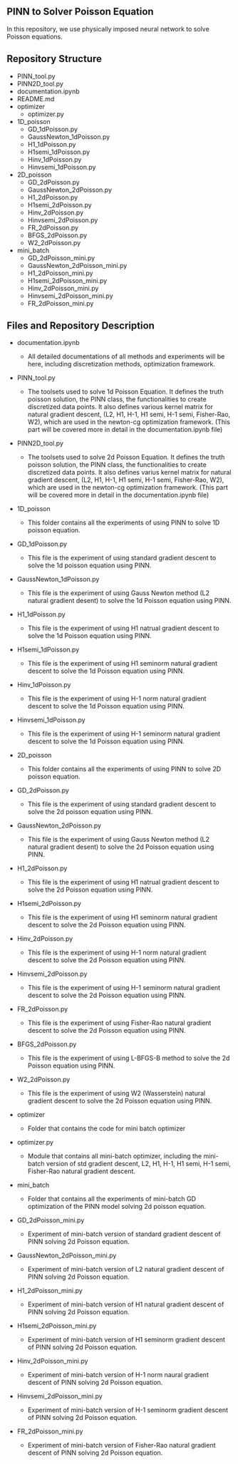 ## PINN to Solver Poisson Equation

In this repository, we use physically imposed neural network to solve Poisson equations.

## Repository Structure 

- PINN_tool.py
- PINN2D_tool.py
- documentation.ipynb
- README.md
- optimizer
    - optimizer.py
- 1D_poisson
    - GD_1dPoisson.py
    - GaussNewton_1dPoisson.py
    - H1_1dPoisson.py
    - H1semi_1dPoisson.py
    - Hinv_1dPoisson.py
    - Hinvsemi_1dPoisson.py
- 2D_poisson
    - GD_2dPoisson.py
    - GaussNewton_2dPoisson.py
    - H1_2dPoisson.py
    - H1semi_2dPoisson.py
    - Hinv_2dPoisson.py
    - Hinvsemi_2dPoisson.py
    - FR_2dPoisson.py
    - BFGS_2dPoisson.py
    - W2_2dPoisson.py
- mini_batch
    - GD_2dPoisson_mini.py
    - GaussNewton_2dPoisson_mini.py
    - H1_2dPoisson_mini.py
    - H1semi_2dPoisson_mini.py
    - Hinv_2dPoisson_mini.py
    - Hinvsemi_2dPoisson_mini.py
    - FR_2dPoisson_mini.py

## Files and Repository Description
- documentation.ipynb
    - All detailed documentations of all methods and experiments will be here, including discretization methods, optimization framework. 
- PINN_tool.py
    - The toolsets used to solve 1d Poisson Equation. It defines the truth poisson solution, the PINN class, the functionalities to create discretized data points. It also defines various kernel matrix for natural gradient descent, (L2, H1, H-1, H1 semi, H-1 semi, Fisher-Rao, W2), which are used in the newton-cg optimization framework. (This part will be covered more in detail in the documentation.ipynb file)
- PINN2D_tool.py
    - The toolsets used to solve 2d Poisson Equation. It defines the truth poisson solution, the PINN class, the functionalities to create discretized data points. It also defines varius kernel matrix for natural gradient descent, (L2, H1, H-1, H1 semi, H-1 semi, Fisher-Rao, W2), which are used in the newton-cg optimization framework. (This part will be covered more in detail in the documentation.ipynb file)

- 1D_poisson
    - This folder contains all the experiments of using PINN to solve 1D poisson equation.
- GD_1dPoisson.py
    - This file is the experiment of using standard gradient descent to solve the 1d poisson equation using PINN.
- GaussNewton_1dPoisson.py
    - This file is the experiment of using Gauss Newton method (L2 natural gradient desent) to solve the 1d Poisson equation using PINN.
- H1_1dPoisson.py
    - This file is the experiment of using H1 natrual gradient descent to solve the 1d Poisson equation using PINN.
- H1semi_1dPoisson.py
    - This file is the experiment of using H1 seminorm natural gradient descent to solve the 1d Poisson equation using PINN.
- Hinv_1dPoisson.py
    - This file is the experiment of using H-1 norm natural gradient descent to solve the 1d Poisson equation using PINN.
- Hinvsemi_1dPoisson.py
    - This file is the experiment of using H-1 seminorm natural gradient descent to solve the 1d Poisson equation using PINN.

- 2D_poisson
    - This folder contains all the experiments of using PINN to solve 2D poisson equation.
- GD_2dPoisson.py
    - This file is the experiment of using standard gradient descent to solve the 2d poisson equation using PINN.
- GaussNewton_2dPoisson.py
    - This file is the experiment of using Gauss Newton method (L2 natural gradient desent) to solve the 2d Poisson equation using PINN.
- H1_2dPoisson.py
    - This file is the experiment of using H1 natrual gradient descent to solve the 2d Poisson equation using PINN.
- H1semi_2dPoisson.py
    - This file is the experiment of using H1 seminorm natural gradient descent to solve the 2d Poisson equation using PINN.
- Hinv_2dPoisson.py
    - This file is the experiment of using H-1 norm natural gradient descent to solve the 2d Poisson equation using PINN.
- Hinvsemi_2dPoisson.py
    - This file is the experiment of using H-1 seminorm natural gradient descent to solve the 2d Poisson equation using PINN.
- FR_2dPoisson.py
    - This file is the experiment of using Fisher-Rao natural gradient descent to solve the 2d Poisson equation using PINN.
- BFGS_2dPoisson.py
    - This file is the experiment of using L-BFGS-B method to solve the 2d Poisson equation using PINN.
- W2_2dPoisson.py
    - This file is the experiment of using W2 (Wasserstein) natural gradient descent to solve the 2d Poisson equation using PINN.

- optimizer
    - Folder that contains the code for mini batch optimizer
- optimizer.py
    - Module that contains all mini-batch optimizer, including the mini-batch version of std gradient descent, L2, H1, H-1, H1 semi, H-1 semi, Fisher-Rao natural gradient descent.

- mini_batch
    - Folder that contains all the experiments of mini-batch GD optimization of the PINN model solving 2d poisson equation.
- GD_2dPoisson_mini.py
    - Experiment of mini-batch version of standard gradient descent of PINN solving 2d Poisson equation.
- GaussNewton_2dPoisson_mini.py
    - Experiment of mini-batch version of L2 natural gradient descent of PINN solving 2d Poisson equation.
- H1_2dPoisson_mini.py
    - Experiment of mini-batch version of H1 natural gradient descent of PINN solving 2d Poisson equation.
- H1semi_2dPoisson_mini.py
    - Experiment of mini-batch version of H1 seminorm gradient descent of PINN solving 2d Poisson equation.
- Hinv_2dPoisson_mini.py
    - Experiment of mini-batch version of H-1 norm naural gradient descent of PINN solving 2d Poisson equation.
- Hinvsemi_2dPoisson_mini.py
    - Experiment of mini-batch version of H-1 seminorm gradient descent of PINN solving 2d Poisson equation.
- FR_2dPoisson_mini.py
    - Experiment of mini-batch version of Fisher-Rao natural gradient descent of PINN solving 2d Poisson equation.
